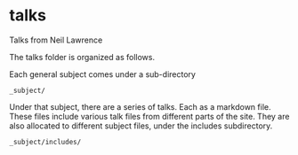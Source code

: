 # talks
Talks from Neil Lawrence

The talks folder is organized as follows.

Each general subject comes under a sub-directory 

```
_subject/
```

Under that subject, there are a series of talks. Each as a markdown file. These files include various talk files from different parts of the site. They are also allocated to different subject files, under the includes subdirectory.

```
_subject/includes/
```

